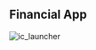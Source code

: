 ## Financial App

![ic_launcher](https://github.com/user-attachments/assets/edba2e5e-38a8-4966-a1c2-7e7aea8616b9)
